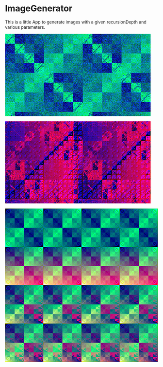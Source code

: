 # ImageGenerator
This is a little App to generate images with a given recursionDepth and various parameters.

![Alt text](exampleImages/generated/image22.png?raw=true "image22.png")

![Alt text](exampleImages/generated/image24.png?raw=true "image24.png")

![Alt text](exampleImages/generated/image4.png?raw=true "image4.png")
